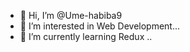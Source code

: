 - 👋 Hi, I’m @Ume-habiba9
- 👀 I’m interested in Web Development...
- 🌱 I’m currently learning Redux ..
<!---
Ume-habiba9/Ume-habiba9 is a ✨ special ✨ repository because its `README.md` (this file) appears on your GitHub profile.
You can click the Preview link to take a look at your changes.
--->
